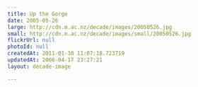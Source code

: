 ```yaml
---
title: Up the Gorge
date: 2005-05-26
large: http://cdn.m.ac.nz/decade/images/20050526.jpg
small: http://cdn.m.ac.nz/decade/images/small/20050526.jpg
flickrUrl: null
photoId: null
createdAt: 2011-01-30 11:07:18.723719
updatedAt: 2006-04-17 23:27:21
layout: decade-image

---
```


